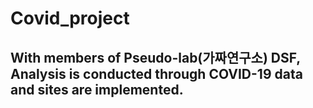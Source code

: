 # Covid_project

## With members of Pseudo-lab(가짜연구소) DSF, Analysis is conducted through COVID-19 data and sites are implemented.
